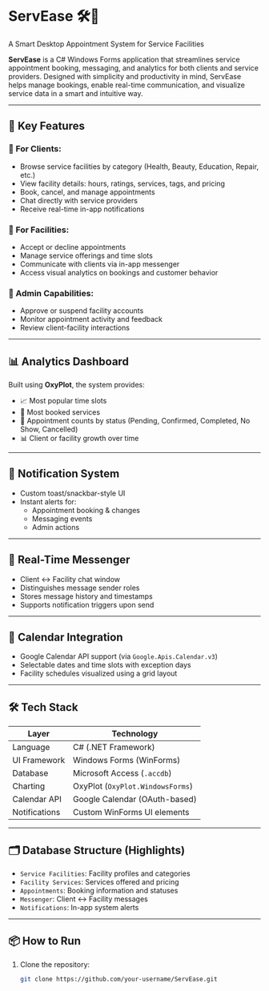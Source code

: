 # ServEase 🛠️📅  
A Smart Desktop Appointment System for Service Facilities

**ServEase** is a C# Windows Forms application that streamlines service appointment booking, messaging, and analytics for both clients and service providers. Designed with simplicity and productivity in mind, ServEase helps manage bookings, enable real-time communication, and visualize service data in a smart and intuitive way.

---

## 🧩 Key Features

### 👤 For Clients:
- Browse service facilities by category (Health, Beauty, Education, Repair, etc.)
- View facility details: hours, ratings, services, tags, and pricing
- Book, cancel, and manage appointments
- Chat directly with service providers
- Receive real-time in-app notifications

### 🏢 For Facilities:
- Accept or decline appointments
- Manage service offerings and time slots
- Communicate with clients via in-app messenger
- Access visual analytics on bookings and customer behavior

### 🧠 Admin Capabilities:
- Approve or suspend facility accounts
- Monitor appointment activity and feedback
- Review client-facility interactions

---

## 📊 Analytics Dashboard
Built using **OxyPlot**, the system provides:
- 📈 Most popular time slots
- 🔧 Most booked services
- 📅 Appointment counts by status (Pending, Confirmed, Completed, No Show, Cancelled)
- 📊 Client or facility growth over time

---

## 🔔 Notification System
- Custom toast/snackbar-style UI
- Instant alerts for:
  - Appointment booking & changes
  - Messaging events
  - Admin actions

---

## 💬 Real-Time Messenger
- Client ↔ Facility chat window
- Distinguishes message sender roles
- Stores message history and timestamps
- Supports notification triggers upon send

---

## 📅 Calendar Integration
- Google Calendar API support (via `Google.Apis.Calendar.v3`)
- Selectable dates and time slots with exception days
- Facility schedules visualized using a grid layout

---

## 🛠 Tech Stack

| Layer         | Technology                         |
|---------------|-------------------------------------|
| Language      | C# (.NET Framework)                 |
| UI Framework  | Windows Forms (WinForms)            |
| Database      | Microsoft Access (`.accdb`)         |
| Charting      | OxyPlot (`OxyPlot.WindowsForms`)    |
| Calendar API  | Google Calendar (OAuth-based)       |
| Notifications | Custom WinForms UI elements         |

---

## 🗂 Database Structure (Highlights)
- `Service Facilities`: Facility profiles and categories  
- `Facility Services`: Services offered and pricing  
- `Appointments`: Booking information and statuses  
- `Messenger`: Client ↔ Facility messages  
- `Notifications`: In-app system alerts  

---

## 📦 How to Run

1. Clone the repository:
   ```bash
   git clone https://github.com/your-username/ServEase.git
